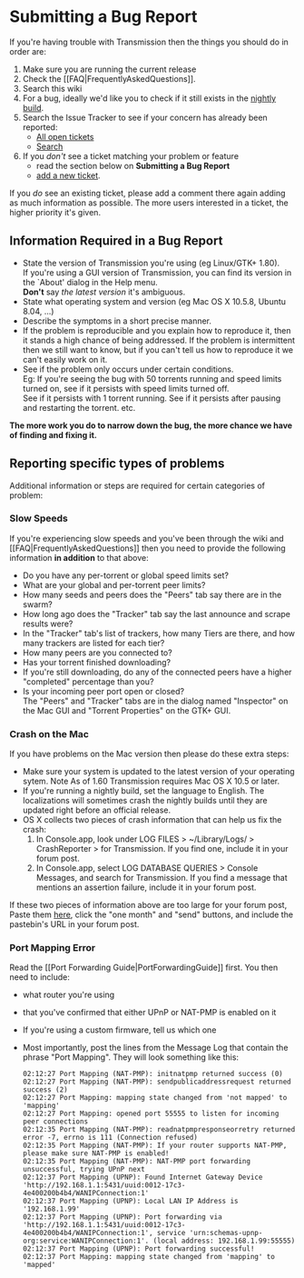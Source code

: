 # Submitting a Bug Report #

If you're having trouble with Transmission then the things you should do in order are:
 1. Make sure you are running the current release
 2. Check the [[FAQ|FrequentlyAskedQuestions]].
 3. Search this wiki
 4. For a bug, ideally we'd like you to check if it still exists in the [nightly build](https://build.transmissionbt.com/).
 5. Search the Issue Tracker to see if your concern has already been reported:
     * [All open tickets](http://trac.transmissionbt.com/report/2)
     * [Search](http://trac.transmissionbt.com/search)
 6. If you _don't_ see a ticket matching your problem or feature
     * read the section below on **Submitting a Bug Report**
     * [add a new ticket](http://trac.transmissionbt.com/newticket).

   If you _do_ see an existing ticket, please add a comment there again adding as much information as possible.
   The more users interested in a ticket, the higher priority it's given.

## Information Required in a Bug Report ##

 * State the version of Transmission you're using (eg Linux/GTK+ 1.80).  
   If you're using a GUI version of Transmission, you can find its version in the `About' dialog in the Help menu.  
   **Don't** say _the latest version_ it's ambiguous.
 * State what operating system and version (eg Mac OS X 10.5.8, Ubuntu 8.04, ...)
 * Describe the symptoms in a short precise manner.
 * If the problem is reproducible and you explain how to reproduce it, then it stands a high chance of being addressed.
   If the problem is intermittent then we still want to know, but if you can't tell us how to reproduce it we can't easily work on it.
 * See if the problem only occurs under certain conditions.  
   Eg: If you're seeing the bug with 50 torrents running and speed limits turned on, see if it persists with speed limits turned off.  
   See if it persists with 1 torrent running. See if it persists after pausing and restarting the torrent. etc.

**The more work you do to narrow down the bug, the more chance we have of finding and fixing it.**

## Reporting specific types of problems ##

Additional information or steps are required for certain categories of problem:

### Slow Speeds ###

If you're experiencing slow speeds and you've been through the wiki and [[FAQ|FrequentlyAskedQuestions]] then you need to provide the following information **in addition** to that above:
 * Do you have any per-torrent or global speed limits set?
 * What are your global and per-torrent peer limits?
 * How many seeds and peers does the "Peers" tab say there are in the swarm?
 * How long ago does the "Tracker" tab say the last announce and scrape results were?
 * In the "Tracker" tab's list of trackers, how many Tiers are there, and how many trackers are listed for each tier?
 * How many peers are you connected to?
 * Has your torrent finished downloading?
 * If you're still downloading, do any of the connected peers have a higher "completed" percentage than you?
 * Is your incoming peer port open or closed?  
   The "Peers" and "Tracker" tabs are in the dialog named "Inspector" on the Mac GUI and "Torrent Properties" on the GTK+ GUI.

### Crash on the Mac ###

If you have problems on the Mac version then please do these extra steps:
  * Make sure your system is updated to the latest version of your operating sytem. Note As of 1.60 Transmission requires Mac OS X 10.5 or later.
  * If you're running a nightly build, set the language to English. The localizations will sometimes crash the nightly builds until they are updated right before an official release.
  * OS X collects two pieces of crash information that can help us fix the crash:
     1. In Console.app, look under LOG FILES > ~/Library/Logs/ > CrashReporter > for Transmission. If you find one, include it in your forum post.
     2. In Console.app, select LOG DATABASE QUERIES > Console Messages, and search for Transmission. If you find a message that mentions an assertion failure, include it in your forum post.

If these two pieces of information above are too large for your forum post, Paste them [here](http://transmission.pastebin.com/), click the "one month" and "send" buttons, and include the pastebin's URL in your forum post.

### Port Mapping Error ###

Read the [[Port Forwarding Guide|PortForwardingGuide]] first.
You then need to include:
  * what router you're using
  * that you've confirmed that either UPnP or NAT-PMP is enabled on it
  * If you're using a custom firmware, tell us which one
  * Most importantly, post the lines from the Message Log that contain the phrase "Port Mapping". They will look something like this:

        02:12:27 Port Mapping (NAT-PMP): initnatpmp returned success (0)
        02:12:27 Port Mapping (NAT-PMP): sendpublicaddressrequest returned success (2)
        02:12:27 Port Mapping: mapping state changed from 'not mapped' to 'mapping'
        02:12:27 Port Mapping: opened port 55555 to listen for incoming peer connections
        02:12:35 Port Mapping (NAT-PMP): readnatpmpresponseorretry returned error -7, errno is 111 (Connection refused)
        02:12:35 Port Mapping (NAT-PMP): If your router supports NAT-PMP, please make sure NAT-PMP is enabled!
        02:12:35 Port Mapping (NAT-PMP): NAT-PMP port forwarding unsuccessful, trying UPnP next
        02:12:37 Port Mapping (UPNP): Found Internet Gateway Device 'http://192.168.1.1:5431/uuid:0012-17c3-4e400200b4b4/WANIPConnection:1'
        02:12:37 Port Mapping (UPNP): Local LAN IP Address is '192.168.1.99'
        02:12:37 Port Mapping (UPNP): Port forwarding via 'http://192.168.1.1:5431/uuid:0012-17c3-4e400200b4b4/WANIPConnection:1', service 'urn:schemas-upnp-org:service:WANIPConnection:1'. (local address: 192.168.1.99:55555)
        02:12:37 Port Mapping (UPNP): Port forwarding successful!
        02:12:37 Port Mapping: mapping state changed from 'mapping' to 'mapped'

